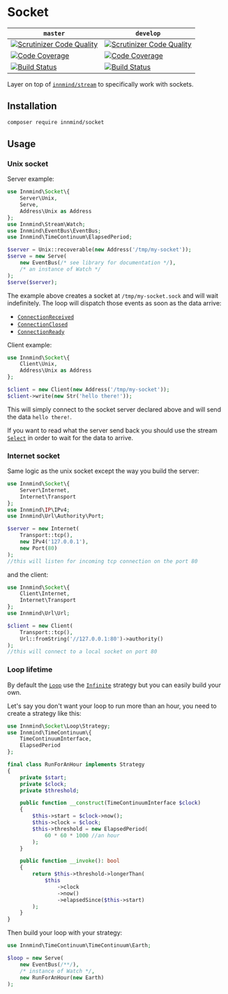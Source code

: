 # Socket

| `master` | `develop` |
|----------|-----------|
| [![Scrutinizer Code Quality](https://scrutinizer-ci.com/g/Innmind/Socket/badges/quality-score.png?b=master)](https://scrutinizer-ci.com/g/Innmind/Socket/?branch=master) | [![Scrutinizer Code Quality](https://scrutinizer-ci.com/g/Innmind/Socket/badges/quality-score.png?b=develop)](https://scrutinizer-ci.com/g/Innmind/Socket/?branch=develop) |
| [![Code Coverage](https://scrutinizer-ci.com/g/Innmind/Socket/badges/coverage.png?b=master)](https://scrutinizer-ci.com/g/Innmind/Socket/?branch=master) | [![Code Coverage](https://scrutinizer-ci.com/g/Innmind/Socket/badges/coverage.png?b=develop)](https://scrutinizer-ci.com/g/Innmind/Socket/?branch=develop) |
| [![Build Status](https://scrutinizer-ci.com/g/Innmind/Socket/badges/build.png?b=master)](https://scrutinizer-ci.com/g/Innmind/Socket/build-status/master) | [![Build Status](https://scrutinizer-ci.com/g/Innmind/Socket/badges/build.png?b=develop)](https://scrutinizer-ci.com/g/Innmind/Socket/build-status/develop) |

Layer on top of [`innmind/stream`](https://github.com/Innmind/Stream) to specifically work with sockets.

## Installation

```sh
composer require innmind/socket
```

## Usage

### Unix socket

Server example:

```php
use Innmind\Socket\{
    Server\Unix,
    Serve,
    Address\Unix as Address
};
use Innmind\Stream\Watch;
use Innmind\EventBus\EventBus;
use Innmind\TimeContinuum\ElapsedPeriod;

$server = Unix::recoverable(new Address('/tmp/my-socket'));
$serve = new Serve(
    new EventBus(/* see library for documentation */),
    /* an instance of Watch */
);
$serve($server);
```

The example above creates a socket at `/tmp/my-socket.sock` and will wait indefinitely. The loop will dispatch those events as soon as the data arrive:

* [`ConnectionReceived`](src/Event/ConnectionReceived.php)
* [`ConnectionClosed`](src/Event/ConnectionClosed.php)
* [`ConnectionReady`](src/Event/ConnectionReady.php)

Client example:

```php
use Innmind\Socket\{
    Client\Unix,
    Address\Unix as Address
};

$client = new Client(new Address('/tmp/my-socket'));
$client->write(new Str('hello there!'));
```

This will simply connect to the socket server declared above and will send the data `hello there!`.

If you want to read what the server send back you should use the stream [`Select`](https://github.com/Innmind/Stream#usage) in order to wait for the data to arrive.

### Internet socket

Same logic as the unix socket except the way you build the server:

```php
use Innmind\Socket\{
    Server\Internet,
    Internet\Transport
};
use Innmind\IP\IPv4;
use Innmind\Url\Authority\Port;

$server = new Internet(
    Transport::tcp(),
    new IPv4('127.0.0.1'),
    new Port(80)
);
//this will listen for incoming tcp connection on the port 80
```

and the client:

```php
use Innmind\Socket\{
    Client\Internet,
    Internet\Transport
};
use Innmind\Url\Url;

$client = new Client(
    Transport::tcp(),
    Url::fromString('//127.0.0.1:80')->authority()
);
//this will connect to a local socket on port 80
```

### Loop lifetime

By default the [`Loop`](src/Loop.php) use the [`Infinite`](src/Loop/Strategy/Infinite.php) strategy but you can easily build your own.

Let's say you don't want your loop to run more than an hour, you need to create a strategy like this:

```php
use Innmind\Socket\Loop\Strategy;
use Innmind\TimeContinuum\{
    TimeContinuumInterface,
    ElapsedPeriod
};

final class RunForAnHour implements Strategy
{
    private $start;
    private $clock;
    private $threshold;

    public function __construct(TimeContinuumInterface $clock)
    {
        $this->start = $clock->now();
        $this->clock = $clock;
        $this->threshold = new ElapsedPeriod(
            60 * 60 * 1000 //an hour
        );
    }

    public function __invoke(): bool
    {
        return $this->threshold->longerThan(
            $this
                ->clock
                ->now()
                ->elapsedSince($this->start)
        );
    }
}
```

Then build your loop with your strategy:

```php
use Innmind\TimeContinuum\TimeContinuum\Earth;

$loop = new Serve(
    new EventBus(/**/),
    /* instance of Watch */,
    new RunForAnHour(new Earth)
);
```

